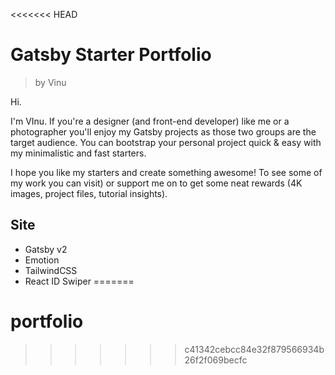 <<<<<<< HEAD
# Gatsby Starter Portfolio
> by Vinu

Hi.

I'm VInu.
If you're a designer (and front-end developer) like me or a photographer you'll enjoy my Gatsby projects as those two groups are the target audience. You can bootstrap your personal project quick & easy with my minimalistic and fast starters.

I hope you like my starters and create something awesome! To see some of my work you can visit) or support me on to get some neat rewards (4K images, project files, tutorial insights).

## Site

- Gatsby v2
- Emotion
- TailwindCSS
- React ID Swiper
=======
# portfolio
>>>>>>> c41342cebcc84e32f879566934b26f2f069becfc
